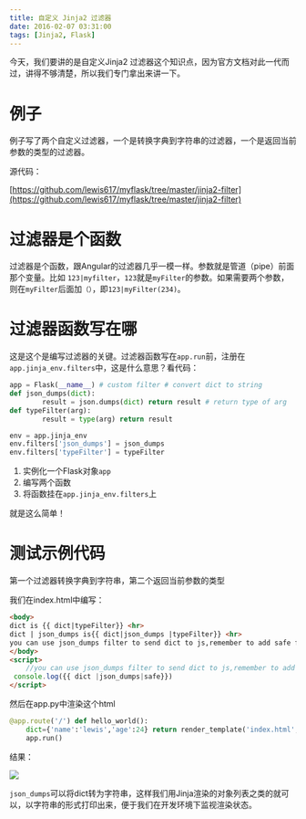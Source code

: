 ```yaml
---
title: 自定义 Jinja2 过滤器
date: 2016-02-07 03:31:00
tags: [Jinja2, Flask]
---
```


今天，我们要讲的是自定义Jinja2 过滤器这个知识点，因为官方文档对此一代而过，讲得不够清楚，所以我们专门拿出来讲一下。

# 例子

例子写了两个自定义过滤器，一个是转换字典到字符串的过滤器，一个是返回当前参数的类型的过滤器。

源代码：

[https://github.com/lewis617/myflask/tree/master/jinja2-filter](https://github.com/lewis617/myflask/tree/master/jinja2-filter)

# 过滤器是个函数

过滤器是个函数，跟Angular的过滤器几乎一模一样。参数就是管道（pipe）前面那个变量。比如   `123|myfilter`，`123`就是`myFilter`的参数。如果需要两个参数，则在`myFilter`后面加`（）`，即`123|myFilter(234)`。

# 过滤器函数写在哪

这是这个是编写过滤器的关键。过滤器函数写在`app.run`前，注册在`app.jinja_env.filters`中，这是什么意思？看代码：

```python
app = Flask(__name__) # custom filter # convert dict to string
def json_dumps(dict):
        result = json.dumps(dict) return result # return type of arg
def typeFilter(arg):
        result = type(arg) return result

env = app.jinja_env
env.filters['json_dumps'] = json_dumps
env.filters['typeFilter'] = typeFilter
```

1.  实例化一个Flask对象`app`
2.  编写两个函数
3.  将函数挂在`app.jinja_env.filters`上

就是这么简单！

# 测试示例代码

第一个过滤器转换字典到字符串，第二个返回当前参数的类型

我们在index.html中编写：

```html
<body> 
dict is {{ dict|typeFilter}} <hr> 
dict | json_dumps is{{ dict|json_dumps |typeFilter}} <hr> 
you can use json_dumps filter to send dict to js,remember to add safe filter,<br> press f12 to test it 
</body>
<script>
    //you can use json_dumps filter to send dict to js,remember to add safe filter
 console.log({{ dict |json_dumps|safe}}) 
</script>
```

然后在app.py中渲染这个html

```python
@app.route('/') def hello_world():
    dict={'name':'lewis','age':24} return render_template('index.html',dict=dict) if __name__ == '__main__':
    app.run()
```

结果：

![](https://ws1.sinaimg.cn/large/83900b4egw1f9yh3fdydqj20g408ojsr.jpg)

`json_dumps`可以将dict转为字符串，这样我们用Jinja渲染的对象列表之类的就可以，以字符串的形式打印出来，便于我们在开发环境下监视渲染状态。